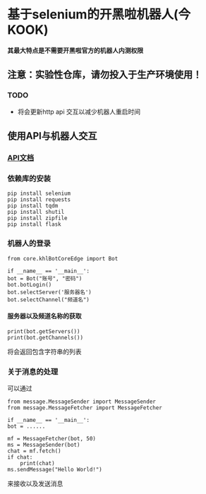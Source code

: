 # 基于selenium的开黑啦机器人(今KOOK)  
**其最大特点是不需要开黑啦官方的机器人内测权限**  
  
## 注意：实验性仓库，请勿投入于生产环境使用！ 
  
### TODO  
+ 将会更新http api 交互以减少机器人重启时间

## 使用API与机器人交互  
  
### [API文档](https://github.com/PlumeIS/khlBot/blob/main/core/httpApi.md)
  
### 依赖库的安装  
    pip install selenium
    pip install requests
    pip install tqdm
    pip install shutil
    pip install zipfile
    pip install flask
  
### 机器人的登录 
    from core.khlBotCoreEdge import Bot
    
    if __name__ == '__main__':
    bot = Bot("账号", "密码")
    bot.botLogin()
    bot.selectServer('服务器名')
    bot.selectChannel("频道名")
  
#### 服务器以及频道名称的获取 
    print(bot.getServers())
    print(bot.getChannels())  
将会返回包含字符串的列表  
  
### 关于消息的处理  
可以通过  
  
    from message.MessageSender import MessageSender
    from message.MessageFetcher import MessageFetcher
    
    if __name__ == '__main__':
    bot = ......
    
    mf = MessageFetcher(bot, 50)
    ms = MessageSender(bot)
    chat = mf.fetch()
    if chat:
        print(chat)
    ms.sendMessage("Hello World!")
  
来接收以及发送消息  
  
